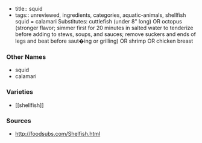 - title:: squid
- tags:: unreviewed, ingredients, categories, aquatic-animals, shellfish
squid = calamari Substitutes: cuttlefish (under 8" long) OR octopus (stronger flavor; simmer first for 20 minutes in salted water to tenderize before adding to stews, soups, and sauces; remove suckers and ends of legs and beat before saut�ing or grilling) OR shrimp OR chicken breast

### Other Names

* squid
* calamari

### Varieties

* [[shellfish]]

### Sources
* http://foodsubs.com/Shelfish.html
